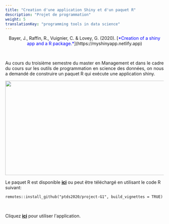 ```yaml
---
title: "Creation d'une application Shiny et d'un paquet R"
description: "Projet de programmation"
weight: 5
translationKey: "programming tools in data science"
---
```



<center> Bayer, J., Raffin, R., Vuignier, C. & Lovey, G. (2020). [<span style="color:blue">*Creation of a shiny app and a R package.*</span>](https://myshinyapp.netlify.app)</p></center>

<p>&nbsp; </p>

<p style="text-align:justify;">Au cours du troisième semestre du master en Management et dans le cadre du cours sur les outils de programmation en science des données, on nous a demandé de construire un paquet R qui exécute une application shiny.</p> 


<p align="center">
  <img src="/Shiny.png" width="700" height="300"/>
</p>


Le paquet R est disponible [<span style="color:black">**ici**</span>](https://github.com/ptds2020/project-G1) ou peut être téléchargé en utilisant le code R suivant: 

```{r}
remotes::install_github("ptds2020/project-G1", build_vignettes = TRUE)
```
<p>&nbsp; </p>

Cliquez [<span style="color:black">**ici**</span>](https://mcdonald.shinyapps.io/McDonald/) pour utiliser l'application.
